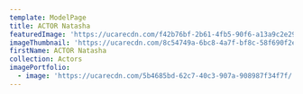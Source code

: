 ```yaml
---
template: ModelPage
title: ACTOR Natasha
featuredImage: 'https://ucarecdn.com/f42b76bf-2b61-4fb5-90f6-a13a9c2e299a/'
imageThumbnail: 'https://ucarecdn.com/8c54749a-6bc8-4a7f-bf8c-58f690f2e051/'
firstName: ACTOR Natasha
collection: Actors
imagePortfolio:
  - image: 'https://ucarecdn.com/5b4685bd-62c7-40c3-907a-908987f34f7f/'
---
```


